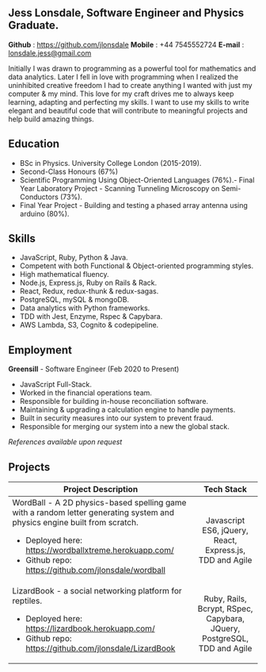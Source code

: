 ## Jess Lonsdale, Software Engineer and Physics Graduate.

**Github** : https://github.com/jlonsdale
**Mobile** : +44 7545552724
**E-mail** : lonsdale.jess@gmail.com

Initially I was drawn to programming as a powerful tool for mathematics and data analytics. Later I fell in love with programming when I realized the uninhibited creative freedom I had to create anything I wanted with just my computer & my mind. This love for my craft drives me to always keep learning, adapting and perfecting my skills. I want to use my skills to write elegant and beautiful code that will contribute to meaningful projects and help build amazing things. 

## Education

- BSc in Physics. University College London (2015-2019).
- Second-Class Honours (67%)
- Scientific Programming Using Object-Oriented Languages (76%).- Final Year Laboratory Project - Scanning Tunneling Microscopy on Semi-Conductors (73%).
- Final Year Project - Building and testing a phased array antenna using arduino (80%).

## Skills

- JavaScript, Ruby, Python & Java.
- Competent with both Functional & Object-oriented programming styles.
- High mathematical fluency.
- Node.js, Express.js, Ruby on Rails & Rack.
- React, Redux, redux-thunk & redux-sagas.
- PostgreSQL, mySQL & mongoDB.
- Data analytics with Python frameworks.
- TDD with Jest, Enzyme, Rspec & Capybara.
- AWS Lambda, S3, Cognito & codepipeline.

## Employment

**Greensill** - Software Engineer (Feb 2020 to Present)

- JavaScript Full-Stack.
- Worked in the financial operations team.
- Responsible for building in-house reconciliation software.
- Maintaining & upgrading a calculation engine to handle payments.
- Built in security measures into our system to prevent fraud.
- Responsible for merging our system into a new the global stack.

_References available upon request_

  
## Projects

| Project Description | Tech Stack |
| --------------------|:-------------:|
| WordBall - A 2D physics-based spelling game with a random letter generating system and physics engine built from scratch. <ul><li>Deployed here: https://wordballxtreme.herokuapp.com/ </li><li>Github repo: https://github.com/jlonsdale/wordball </li></ul>|Javascript ES6, jQuery, React, Express.js, TDD and Agile|
| LizardBook - a social networking platform for reptiles.  <ul><li>Deployed here: https://lizardbook.herokuapp.com/ </li><li>Github repo: https://github.com/jlonsdale/LizardBook </li></ul>|Ruby, Rails, Bcrypt, RSpec, Capybara, JQuery, PostgreSQL, TDD and Agile |

